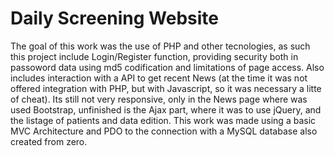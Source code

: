 # Daily Screening Website

The goal of this work was the use of PHP and other tecnologies, as such this project include Login/Register function, providing security both in passoword data using md5 codification and limitations of page access. Also includes interaction with a API to get recent News (at the time it was not offered integration with PHP, but with Javascript, so it was necessary a litte of cheat). Its still not very responsive, only in the News page where was used Bootstrap, unfinished is the Ajax part, where it was to use jQuery, and the listage of patients and data edition. This work was made using a basic MVC Architecture and PDO to the connection with a MySQL database also created from zero.
